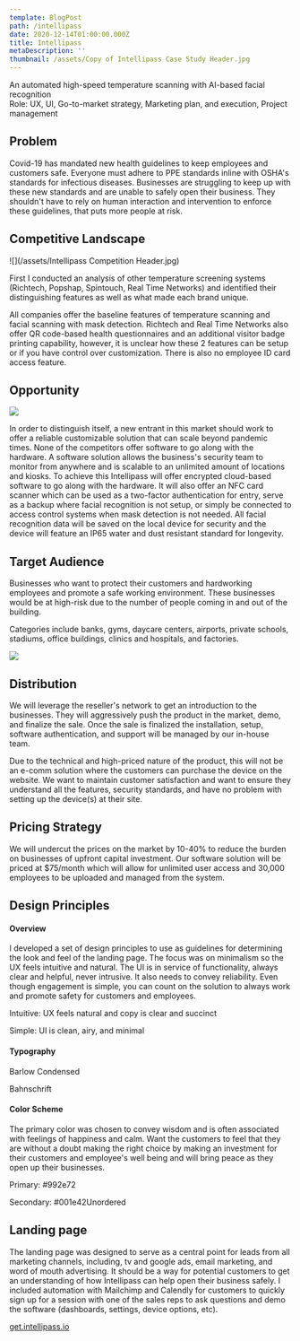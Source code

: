 ```yaml
---
template: BlogPost
path: /intellipass
date: 2020-12-14T01:00:00.000Z
title: Intellipass
metaDescription: ''
thumbnail: /assets/Copy of Intellipass Case Study Header.jpg
---
```

An automated high-speed temperature scanning with AI-based facial recognition\
Role: UX, UI, Go-to-market strategy, Marketing plan, and execution, Project management

## **Problem**

Covid-19 has mandated new health guidelines to keep employees and customers safe. Everyone must adhere to PPE standards inline with OSHA's standards for infectious diseases. Businesses are struggling to keep up with these new standards and are unable to safely open their business. They shouldn't have to rely on human interaction and intervention to enforce these guidelines, that puts more people at risk.



## **Competitive Landscape**

![](/assets/Intellipass Competition Header.jpg)

First I conducted an analysis of other temperature screening systems (Richtech, Popshap, Spintouch, Real Time Networks) and identified their distinguishing features as well as what made each brand unique.

All companies offer the baseline features of temperature scanning and facial scanning with mask detection. Richtech and Real Time Networks also offer QR code-based health questionnaires and an additional visitor badge printing capability, however, it is unclear how these 2 features can be setup or if you have control over customization. There is also no employee ID card access feature. 



## **Opportunity**

![](/assets/opportunity_header.jpg)

In order to distinguish itself, a new entrant in this market should work to offer a reliable customizable solution that can scale beyond pandemic times. None of the competitors offer software to go along with the hardware. A software solution allows the business's security team to monitor from anywhere and is scalable to an unlimited amount of locations and kiosks. To achieve this Intellipass will offer encrypted cloud-based software to go along with the hardware. It will also offer an NFC card scanner which can be used as a two-factor authentication for entry, serve as a backup where facial recognition is not setup, or simply be connected to access control systems when mask detection is not needed. All facial recognition data will be saved on the local device for security and the device will feature an IP65 water and dust resistant standard for longevity.

## **Target Audience**

Businesses who want to protect their customers and hardworking employees and promote a safe working environment. These businesses would be at high-risk due to the number of people coming in and out of the building.

Categories include banks, gyms, daycare centers, airports, private schools, stadiums, office buildings, clinics and hospitals, and factories.

![](/assets/audience_header.jpg)

## **Distribution**

We will leverage the reseller's network to get an introduction to the businesses. They will aggressively push the product in the market, demo, and finalize the sale. Once the sale is finalized the installation, setup, software authentication, and support will be managed by our in-house team.

Due to the technical and high-priced nature of the product, this will not be an e-comm solution where the customers can purchase the device on the website. We want to maintain customer satisfaction and want to ensure they understand all the features, security standards, and have no problem with setting up the device(s) at their site.

## **Pricing Strategy**

We will undercut the prices on the market by 10-40% to reduce the burden on businesses of upfront capital investment. Our software solution will be priced at $75/month which will allow for unlimited user access and 30,000 employees to be uploaded and managed from the system.

## **Design Principles**

#### **Overview**

I developed a set of design principles to use as guidelines for determining the look and feel of the landing page. The focus was on minimalism so the UX feels intuitive and natural. The UI is in service of functionality, always clear and helpful, never intrusive. It also needs to convey reliability. Even though engagement is simple, you can count on the solution to always work and promote safety for customers and employees.

Intuitive: UX feels natural and copy is clear and succinct 

Simple: UI is clean, airy, and minimal



#### Typography

Barlow Condensed

Bahnschrift



#### Color Scheme

The primary color was chosen to convey wisdom and is often associated with feelings of happiness and calm. Want the customers to feel that they are without a doubt making the right choice by making an investment for their customers and employee's well being and will bring peace as they open up their businesses.

Primary: #992e72

Secondary: #001e42Unordered



## **Landing page**

The landing page was designed to serve as a central point for leads from all marketing channels, including, tv and google ads, email marketing, and word of mouth advertising. It should be a way for potential customers to get an understanding of how Intellipass can help open their business safely. I included automation with Mailchimp and Calendly for customers to quickly sign up for a session with one of the sales reps to ask questions and demo the software (dashboards, settings, device options, etc).

[get.intellipass.io](http://get.intellipass.io)

